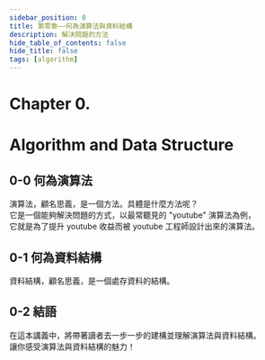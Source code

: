 ```yaml
---
sidebar_position: 0 
title: 第零章——何為演算法與資料結構
description: 解決問題的方法
hide_table_of_contents: false 
hide_title: false 
tags: [algorithm]
---
```

# <span class="chapter_title">Chapter 0. </span>
# <span class="chapter_subtitle"> Algorithm and Data Structure </span>

## 0-0 何為演算法
演算法，顧名思義，是一個方法。具體是什麼方法呢？  
它是一個能夠解決問題的方式，以最常聽見的 "youtube" 演算法為例，  
它就是為了提升 youtube 收益而被 youtube 工程師設計出來的演算法。

## 0-1 何為資料結構
資料結構，顧名思義，是一個處存資料的結構。

## 0-2 結語
在這本講義中，將帶著讀者去一步一步的建構並理解演算法與資料結構。  
讓你感受演算法與資料結構的魅力！